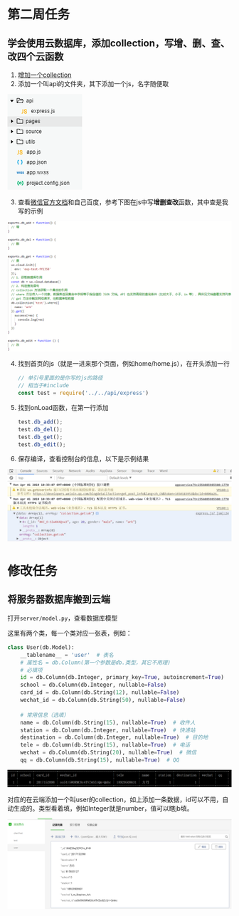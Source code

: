 # 第二周任务

## 学会使用云数据库，添加collection，写增、删、查、改四个云函数

1. [增加一个collection](https://developers.weixin.qq.com/miniprogram/dev/wxcloud/guide/database/getting-started.html)
2. 添加一个叫api的文件夹，其下添加一个js，名字随便取

![](client/3-31/add-js.png)

3. 查看[微信官方文档](https://developers.weixin.qq.com/miniprogram/dev/wxcloud/guide/)和自己百度，参考下图在js中写**增删查改**函数，其中查是我写的示例

![](client/3-31/edit-js.png)

4. 找到首页的js（就是一进来那个页面，例如home/home.js），在开头添加一行
   ```js
   // 单引号里面的是你写的js的路径
   // 相当于#include
   const test = require('../../api/express')
   ```
5. 找到onLoad函数，在第一行添加
   ```js
   test.db_add();
   test.db_del();
   test.db_get();
   test.db_edit();
   ```
6. 保存编译，查看控制台的信息，以下是示例结果

![](client/3-31/console-res.JPG)

# 修改任务

## 将服务器数据库搬到云端

打开```server/model.py```，查看数据库模型

这里有两个类，每一个类对应一张表，例如：

```python
class User(db.Model):
    __tablename__ = 'user'  # 表名
    # 属性名 = db.Column(第一个参数是db.类型，其它不用理)
    # 必填项
    id = db.Column(db.Integer, primary_key=True, autoincrement=True)
    school = db.Column(db.Integer, nullable=False)
    card_id = db.Column(db.String(12), nullable=False)
    wechat_id = db.Column(db.String(50), nullable=False)

    # 常用信息（选填）
    name = db.Column(db.String(15), nullable=True)  # 收件人
    station = db.Column(db.Integer, nullable=True)  # 快递站
    destination = db.Column(db.Integer, nullable=True)  # 目的地
    tele = db.Column(db.String(15), nullable=True)  # 电话
    wechat = db.Column(db.String(20), nullable=True)  # 微信
    qq = db.Column(db.String(15), nullable=True)  # QQ
```

![1556510042959](README-img/1556510042959.png "表里对应的一条数据")

对应的在云端添加一个叫user的collection，如上添加一条数据，id可以不用，自动生成的。类型看着填，例如Integer就是number，值可以瞎jb填。

![1556510623282](README-img/1556510623282.png)
